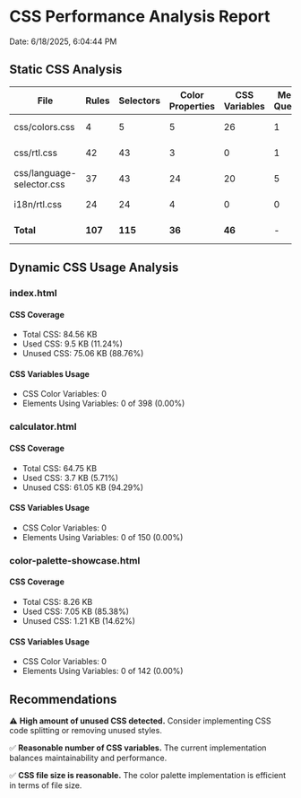 # CSS Performance Analysis Report

Date: 6/18/2025, 6:04:44 PM

## Static CSS Analysis

| File | Rules | Selectors | Color Properties | CSS Variables | Media Queries | File Size |
|------|-------|-----------|-----------------|--------------|--------------|----------|
| css/colors.css | 4 | 5 | 5 | 26 | 1 | 2.05 KB |
| css/rtl.css | 42 | 43 | 3 | 0 | 1 | 3.25 KB |
| css/language-selector.css | 37 | 43 | 24 | 20 | 5 | 5.76 KB |
| i18n/rtl.css | 24 | 24 | 4 | 0 | 0 | 1.82 KB |
| **Total** | **107** | **115** | **36** | **46** | - | **12.88 KB** |

## Dynamic CSS Usage Analysis

### index.html

#### CSS Coverage

- Total CSS: 84.56 KB
- Used CSS: 9.5 KB (11.24%)
- Unused CSS: 75.06 KB (88.76%)

#### CSS Variables Usage

- CSS Color Variables: 0
- Elements Using Variables: 0 of 398 (0.00%)

### calculator.html

#### CSS Coverage

- Total CSS: 64.75 KB
- Used CSS: 3.7 KB (5.71%)
- Unused CSS: 61.05 KB (94.29%)

#### CSS Variables Usage

- CSS Color Variables: 0
- Elements Using Variables: 0 of 150 (0.00%)

### color-palette-showcase.html

#### CSS Coverage

- Total CSS: 8.26 KB
- Used CSS: 7.05 KB (85.38%)
- Unused CSS: 1.21 KB (14.62%)

#### CSS Variables Usage

- CSS Color Variables: 0
- Elements Using Variables: 0 of 142 (0.00%)

## Recommendations

⚠️ **High amount of unused CSS detected.** Consider implementing CSS code splitting or removing unused styles.

✅ **Reasonable number of CSS variables.** The current implementation balances maintainability and performance.

✅ **CSS file size is reasonable.** The color palette implementation is efficient in terms of file size.

